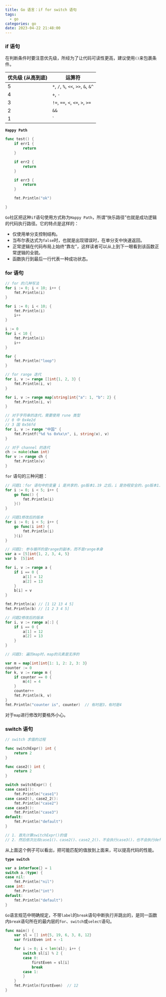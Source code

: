 ```yaml
---
title: Go 语言：if for switch 语句
tags:
  - go
categories: go
date: 2023-04-22 21:48:00
---
```




### if 语句

在判断条件时要注意优先级，所经为了让代码可读性更高，建议使用`()`来包裹条件。

| 优先级 (从高到底) | 运算符 |
| --- | --- |
| 5 | `*`, `/`, `%`, `<<`, `>>`, `&`, `&^` |
| 4 | `+`, `-` |
| 3 | `!=`, `==`, `<`, `<=`, `>`, `>=` |
| 2 | `&&` |
| 1 | `||` |

**`Happy Path`**

```go
func test() {
    if err1 {
        return
    }

    if err2 {
        return
    }

    if err3 {
        return
    }

    fmt.Println("ok")

}
```

`Go`社区把这种`if`语句使用方式称为`Happy Path`，所谓“快乐路径”也就是成功逻辑的代码执行路径。它的特点是这样的：
- 仅使用单分支控制结构。
- 当布尔表达式为`false`时，也就是出现错误时，在单分支中快速返回。
- 正常逻辑在代码布局上始终“靠左”，这样读者可以从上到下一眼看到该函数正常逻辑的全貌。
- 函数执行到最后一行代表一种成功状态。

### for 语句

```go
// for 的几种写法
for i := 0; i < 10; i++ {
    fmt.Println(i)
}

for i := 0; i < 10; {
    fmt.Println(i)
    i++
}

i := 0
for i < 10 {
    fmt.Println(i)
    i++
}

for {
    fmt.Println("loop")
}

// for range 迭代
for i, v := range []int{1, 2, 3} {
    fmt.Println(i, v)
}

for i, v := range map[string]int{"a": 1, "b": 2} {
    fmt.Println(i, v)
}

// 对于字符串的迭代，需要使用 rune 类型
// 0 中 0x4e2d
// 3 国 0x56fd
for i, v := range "中国" {
    fmt.Printf("%d %s 0x%x\n", i, string(v), v)
}

// 对于 channel 的迭代
ch := make(chan int)
for v := range ch {
    fmt.Println(v)
}
```

`for` 语句的三种问题：

```go
// 问题1：for 语句中的变量 i 是共享的，go版本1.19 之后，i 是协程安全的，go版本1.19 之前，i 不是协程安全的
for i := 0; i < 5; i++ {
    go func() {
        fmt.Println(i)
    }()
}

// 问题1修改后的版本 
for i := 0; i < 5; i++ {
    go func(i int) {
        fmt.Println(i)
    }(i)
}

// 问题2: 参与循环的是range的副本，而不是range本身
var a = [5]int{1, 2, 3, 4, 5}
var b  [5]int

for i, v := range a {
    if i == 0 {
        a[1] = 12
        a[2] = 13
    }
    b[i] = v
}

fmt.Println(a) // [1 12 13 4 5]
fmt.Println(b) // [1 2 3 4 5]

// 问题2修改后的版本
for i, v := range a[:] {
    if i == 0 {
        a[1] = 12
        a[2] = 13
    }
}

// 问题3: 遍历map时，map的元素是无序的

var m = map[int]int{1: 1, 2: 2, 3: 3}
counter := 0
for k, v := range m {
    if counter == 0 {
        m[4] = 4
    }
    counter++
    fmt.Println(k, v)
}
fmt.Println("counter is", counter)  // 有时是3，有时是4

```
对于`map`进行修改时要格外小心。

### switch 语句

```go
// switch 求值的过程

func switchExpr() int {
    return 2
}

func case2() int {
    return 2
}

switch switchExpr() {
case case1():
    fmt.Println("case1")
case case2(), case2_2():
    fmt.Println("case2")
case case3():
    fmt.Println("case3")
default:
    fmt.Println("default")
}

// 1. 首先计算switchExpr()的值
// 2. 然后依次比较case1()、case2()、case2_2()、不会执行case3()，也不会执行default

```

从上面这个例子可以看出，把可能匹配的值放到上面来，可以提高代码的性能。

**`type switch`**
```go
var a interface{} = 1
switch a.(type) {
case nil:
    fmt.Println("nil")
case int:
    fmt.Println("int")
default:
    fmt.Println("default")
}

```

`Go`语言规范中明确规定，不带`label`的`break`语句中断执行并跳出的，是同一函数内`break`语句所在的最内层的`for`、`switch`或`select`语句。

```go
func main() {
    var sl = [] int{5, 19, 6, 3, 8, 12}
    var fristEven int = -1

    for i := 0; i < len(sl); i++ {
        switch sl[i] % 2 {
        case 0:
            firstEven = sl[i]
            break
        case 1:
        }
    }
    fmt.Println(firstEven)  // 12
}
```
